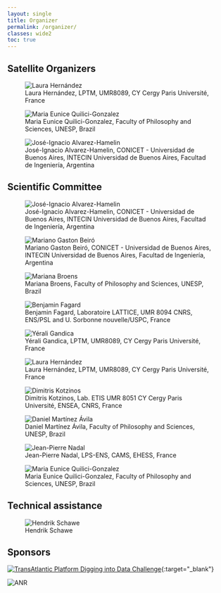 ```yaml
---
layout: single
title: Organizer
permalink: /organizer/
classes: wide2
toc: true
---
```


## Satellite Organizers

<!-- I do not like the following construct :( -->
<!-- Is there a Markdown alternative? -->

<figure title="Laura Hernández, LPTM, UMR8089, CY Cergy Paris Université, France">
  <img src="/img/org/lh.webp" alt="Laura Hernández"/>
  <figcaption>Laura Hernández, LPTM, UMR8089, CY Cergy Paris Université, France</figcaption>
</figure>

<figure title="Maria Eunice Quilici-Gonzalez, Faculty of Philosophy and Sciences, UNESP, Brazil">
  <img src="/img/org/mg.webp" alt="Maria Eunice Quilici-Gonzalez"/>
  <figcaption>Maria Eunice Quilici-Gonzalez, Faculty of Philosophy and Sciences, UNESP, Brazil</figcaption>
</figure>

<figure title="José-Ignacio Alvarez-Hamelin, CONICET - Universidad de Buenos Aires, INTECIN
Universidad de Buenos Aires, Facultad de Ingeniería, Argentina">
  <img src="/img/org/ia.webp" alt="José-Ignacio Alvarez-Hamelin"/>
  <figcaption>José-Ignacio Alvarez-Hamelin, CONICET - Universidad de Buenos Aires, INTECIN
Universidad de Buenos Aires, Facultad de Ingeniería, Argentina</figcaption>
</figure>

## Scientific Committee

<figure title="José-Ignacio Alvarez-Hamelin, CONICET - Universidad de Buenos Aires, INTECIN
Universidad de Buenos Aires, Facultad de Ingeniería, Argentina">
  <img src="/img/org/ia.webp" alt="José-Ignacio Alvarez-Hamelin"/>
  <figcaption>José-Ignacio Alvarez-Hamelin, CONICET - Universidad de Buenos Aires, INTECIN
Universidad de Buenos Aires, Facultad de Ingeniería, Argentina</figcaption>
</figure>

<figure title="Mariano Gaston Beiró, CONICET - Universidad de Buenos Aires, INTECIN
Universidad de Buenos Aires, Facultad de Ingeniería, Argentina">
  <img src="/img/org/mb.webp" alt="Mariano Gaston Beiró"/>
  <figcaption>Mariano Gaston Beiró, CONICET - Universidad de Buenos Aires, INTECIN
Universidad de Buenos Aires, Facultad de Ingeniería, Argentina</figcaption>
</figure>

<figure title="Mariana Broens, Faculty of Philosophy and Sciences, UNESP, Brazil">
  <img src="/img/org/mbr.webp" alt="Mariana Broens"/>
  <figcaption>Mariana Broens, Faculty of Philosophy and Sciences, UNESP, Brazil</figcaption>
</figure>

<figure title="Benjamin Fagard, Laboratoire LATTICE, UMR 8094 CNRS, ENS/PSL and U. Sorbonne nouvelle/USPC, France">
  <img src="/img/org/bf.webp" alt="Benjamin Fagard"/>
  <figcaption>Benjamin Fagard, Laboratoire LATTICE, UMR 8094 CNRS, ENS/PSL and U. Sorbonne nouvelle/USPC, France</figcaption>
</figure>

<figure title="Yérali Gandica, LPTM, UMR8089, CY Cergy Paris Université, France">
  <img src="/img/org/yg.webp" alt="Yérali Gandica"/>
  <figcaption>Yérali Gandica, LPTM, UMR8089, CY Cergy Paris Université, France</figcaption>
</figure>

<figure title="Laura Hernández, LPTM, UMR8089, CY Cergy Paris Université, France">
  <img src="/img/org/lh.webp" alt="Laura Hernández"/>
  <figcaption>Laura Hernández, LPTM, UMR8089, CY Cergy Paris Université, France</figcaption>
</figure>

<figure title="Dimitris Kotzinos, Lab. ETIS UMR 8051 CY Cergy Paris Université, ENSEA, CNRS, France">
  <img src="/img/org/dk.webp" alt="Dimitris Kotzinos"/>
  <figcaption>Dimitris Kotzinos, Lab. ETIS UMR 8051 CY Cergy Paris Université, ENSEA, CNRS, France</figcaption>
</figure>

<figure title="Daniel Martínez Ávila, Faculty of Philosophy and Sciences, UNESP, Brazil">
  <img src="/img/org/dm.webp" alt="Daniel Martínez Ávila"/>
  <figcaption>Daniel Martínez Ávila, Faculty of Philosophy and Sciences, UNESP, Brazil</figcaption>
</figure>

<figure title="Jean-Pierre Nadal, LPS-ENS, CAMS, EHESS, France">
  <img src="/img/org/jn.webp" alt="Jean-Pierre Nadal"/>
  <figcaption>Jean-Pierre Nadal, LPS-ENS, CAMS, EHESS, France</figcaption>
</figure>

<figure title="Maria Eunice Quilici-Gonzalez, Faculty of Philosophy and Sciences, UNESP, Brazil">
  <img src="/img/org/mg.webp" alt="Maria Eunice Quilici-Gonzalez"/>
  <figcaption>Maria Eunice Quilici-Gonzalez, Faculty of Philosophy and Sciences, UNESP, Brazil</figcaption>
</figure>

<!-- <figure title="Thierry Poibeau, Laboratoire LATTICE, UMR 8094 CNRS, ENS/PSL and U. Sorbonne nouvelle/USPC, France">
  <img src="/img/org/tp.webp" alt="Thierry Poibeau"/>
  <figcaption>Thierry Poibeau</figcaption>
</figure> -->



## Technical assistance

<figure title="Hendrik Schawe, LPTM, UMR8089, CY Cergy Paris Université, France">
  <img src="/img/org/hs.webp" alt="Hendrik Schawe"/>
  <figcaption>Hendrik Schawe</figcaption>
</figure>

## Sponsors

[![TransAtlantic Platform Digging into Data Challenge](/img/tap.webp)](https://diggingintodata.org/awards/2016/news/winners-round-four-t-ap-digging-data-challenge){:target="_blank"}

![ANR](/img/anr.webp)